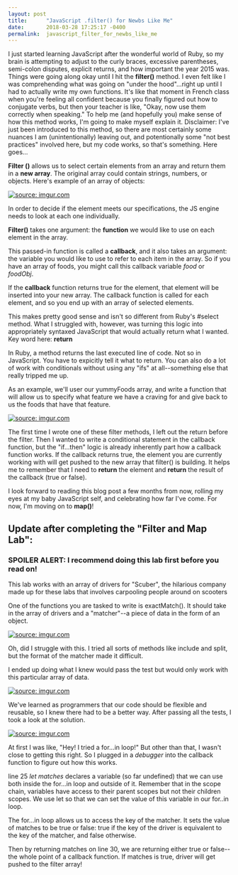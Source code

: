 ```yaml
---
layout: post
title:      "JavaScript .filter() for Newbs Like Me"
date:       2018-03-28 17:25:17 -0400
permalink:  javascript_filter_for_newbs_like_me
---
```


I just started learning JavaScript after the wonderful world of Ruby, so my brain is attempting to adjust to the curly braces, excessive parentheses, semi-colon disputes, explicit returns, and how important the year 2015 was.  Things were going along okay until I hit the **filter()** method.  I even felt like I was comprehending what was going on "under the hood"...right up until I had to actually write my own functions.  It's like that moment in French class when you're feeling all confident because you finally figured out how to conjugate verbs, but then your teacher is like, "Okay, now use them correctly when speaking."  To help me (and hopefully you) make sense of how this method works, I'm going to make myself explain it.  Disclaimer: I've just been introduced to this method, so there are most certainly some nuances I am (unintentionally) leaving out, and potentionally some "not best practices" involved here, but my code works, so that's something.  Here goes...

**Filter ()** allows us to select certain elements from an array and return them in a **new array**.  The original array could contain strings, numbers, or objects.  Here's example of an array of objects:

<a href="https://imgur.com/HEwYRMX"><img src="https://i.imgur.com/HEwYRMX.png" title="source: imgur.com" /></a>

In order to decide if the element meets our specifications, the JS engine needs to look at each one individually.

**Filter()** takes one argument: the **function** we would like to use on each element in the array.  

This passed-in function is called a **callback**, and it also takes an argument:  the variable you would like to use to refer to each item in the array.  So if you have an array of foods, you might call this callback variable *food* or *foodObj*. 

If the **callback** function returns true for the element, that element will be inserted into your new array.  The callback function is called for each element, and so you end up with an array of selected elements.

This makes pretty good sense and isn't so different from Ruby's #select method.  What I struggled with, however, was turning this logic into appropriately syntaxed JavaScript that would actually return what I wanted.  Key word here: **return**

In Ruby, a method returns the last executed line of code.  Not so in JavaScript.  You have to expicitly tell it what to return.  You can also do a lot of work with conditionals without using any "ifs" at all--something else that really tripped me up.

As an example, we'll user our yummyFoods array, and write a function that will allow us to specify what feature we have a craving for and give back to us the foods that have that feature.

<a href="https://imgur.com/chsl6JW"><img src="https://i.imgur.com/chsl6JW.png" title="source: imgur.com" /></a>

The first time I wrote one of these filter methods, I left out the return before the filter.  Then I wanted to write a conditional statement in the callback function, but the "if...then" logic is already inherently part how a callback function works.  If the callback returns true, the element you are currently working with will get pushed to the new array that filter() is building. It helps me to remember that I need to **return** the element and **return** the result of the callback (true or false).

I look forward to reading this blog post a few months from now, rolling my eyes at my baby JavaScript self, and celebrating how far I've come.  For now, I'm moving on to **map()**!

## Update after completing the "Filter and Map Lab":

### SPOILER ALERT: I recommend doing this lab first before you read on!

This lab works with an array of drivers for "Scuber", the hilarious company made up for these labs that involves carpooling people around on scooters

One of the functions you are tasked to write is exactMatch().  It should take in the array of drivers and a "matcher"--a piece of data in the form of an object.

<a href="https://imgur.com/nI2xFLo"><img src="https://i.imgur.com/nI2xFLo.png" title="source: imgur.com" /></a>

Oh, did I struggle with this.  I tried all sorts of methods like include and split, but the format of the matcher made it difficult.

I ended up doing what I knew would pass the test but would only work with this particular array of data.  

<a href="https://imgur.com/VssU1F3"><img src="https://i.imgur.com/VssU1F3.png" title="source: imgur.com" /></a>

We've learned as programmers that our code should  be flexible and reusable, so I knew there had to be a better way.  After passing all the tests, I took a look at the solution.

<a href="https://imgur.com/jbHsWrT"><img src="https://i.imgur.com/jbHsWrT.png" title="source: imgur.com" /></a>

At first I was like, "Hey! I tried a for...in loop!"  But other than that, I wasn't close to getting this right.  So I plugged in a *debugger* into the callback function to figure out how this works.

line 25 *let matches* declares a variable (so far undefined) that we can use both inside the for...in loop and outside of it.  Remember that in the scope chain, variables have access to their parent scopes but not their children scopes.  We use let so that we can set the value of this variable in our for..in loop.

The for...in loop allows us to access the key of the matcher.  It sets the value of matches to be true or false: true if the key of the driver is equivalent to the key of the matcher, and false otherwise.

Then by returning matches on line 30, we are returning either true or false--the whole point of a callback function.  If matches is true, driver will get pushed to the filter array!






